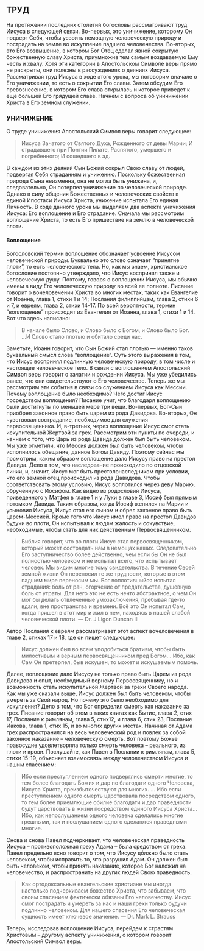 ## ТРУД
	
На протяжении последних столетий богословы рассматривают труд Иисуса в следующей связи. Во-первых, это уничижение, которому Он подверг Себя, чтобы усвоить немощную человеческую природу и пострадать на земле во искупление падшего человечества. Во-вторых, это Его возвышение, в котором Бог Отец сделал явной сокрытую божественную славу Христа, приумножив тем самым воздаваемую Ему честь и хвалу. Хотя эти категории в Апостольском Символе веры прямо не раскрыты, они полезны в рассуждениях о деяниях Иисуса.
Рассматривая труд Иисуса в ходе этого урока, мы поговорим вначале о Его уничижении, то есть о сокрытии Его славы. Затем обсудим Его превознесение, в котором Его слава открылась и которое приведет к еще большей Его грядущей славе. Начнем с вопроса об уничижении Христа в Его земном служении.

### УНИЧИЖЕНИЕ

О труде уничижения Апостольский Символ веры говорит следующее:

> Иисуса Зачатого от Святого Духа, Рожденного от девы Марии; И страдавшего при Понтии Пилате, Распятого, умершего и погребенного; И сошедшего в ад.

В каждом из этих деяний Сын Божий сокрыл Свою славу от людей, подвергая Себя страданиям и унижению. Поскольку божественная природа Сына неизменна, она не могла быть унижена, и, следовательно, Он потерпел уничижение по человеческой природе. Однако в силу общения Божественных и человеческих свойств в единой Ипостаси Иисуса Христа, унижение испытала Его единая Личность.
В ходе данного урока мы выделяем два аспекта уничижения Иисуса: Его воплощение и Его страдание. Сначала мы рассмотрим воплощение Христа, то есть Его пришествие на землю в человеческой плоти.

#### Воплощение

Богословский термин воплощение обозначает усвоение Иисусом человеческой природы. Буквально это слово означает “принятие плоти”, то есть человеческого тела. Но, как мы знаем, христианское богословие постоянно утверждало, что Иисус воспринял также и человеческую душу. Поэтому, говоря о воплощении Иисуса, мы обычно имеем в виду Его человеческую природу во всей ее полноте. Писание говорит о вочеловечении Христа во многих местах, таких как Евангелие от Иоанна, глава 1, стихи 1 и 14; Послания филиппийцам, глава 2, стихи 6 и 7, и евреям, глава 2, стихи 14-17.
По всей вероятности, термин “воплощение” происходит из Евангелия от Иоанна, глава 1, стихи 1 и 14. Вот что здесь написано:

>  В начале было Слово, и Слово было с Богом, и Слово было Бог. ...И Слово стало плотью и обитало среди нас.

Заметьте, Иоанн говорит, что Сын Божий стал плотью — именно таков буквальный смысл слова “воплощение“. Суть этого выражения в том, что Иисус воспринял подлинную человеческую природу, в том числе и настоящее человеческое тело.
В связи с воплощением Апостольский Символ веры говорит о зачатии и рождении Иисуса. Мы уже убедились ранее, что они свидетельствуют о Его человечестве. Теперь же мы рассмотрим эти события в связи со служением Иисуса как Мессии. Почему воплощение было необходимо? Чего достиг Иисус посредством воплощения?
Писание учит, что благодаря воплощению были достигнуты по меньшей мере три вещи. Во-первых, Бог-Сын приобрел законное право быть царем из рода Давидова. Во-вторых, Он чувствовал сострадание, необходимое для служения первосвященника. И, в-третьих, через воплощение Иисус смог стать искупительной Жертвой за грех. Рассмотрим эти пункты по очереди, и начнем с того, что Царь из рода Давида должен был быть человеком.
Мы уже отметили, что Мессия должен был быть человеком, чтобы исполнилось обещание, данное Богом Давиду. Поэтому сейчас мы посмотрим, каким образом воплощение дало Иисусу право на престол Давида. Дело в том, что наследование происходило по отцовской линии, и, значит, Иисус мог быть престолонаследником при условии, что его земной отец происходил из рода Давидова.
Чтобы соответствовать этому условию, Иисус воплотился через деву Марию, обрученную с Иосифом. Как видно из родословия Иисуса, приведенного у Матфея в главе 1 и у Луки в главе 3, Иосиф был прямым потомком Давида. Таким образом, когда Иосиф женился на Марии и усыновил Иисуса, Иисус стал его сыном и обрел законное право быть царем-Мессией.
Кроме того что Иисус имел право на престол Давидов будучи во плоти, Он испытывал к людям жалость и сочувствие, необходимые, чтобы стать для них действенным Первосвященником.

> Библия говорит, что во плоти Иисус стал первосвященником, который может сострадать нам в немощах наших. Следовательно Его заступничество более действенно, чем если бы Он не был полностью человеком и не испытал всего, что испытывает человек. Мы видим многие тому свидетельства. В течение Своей
земной жизни Он переносил те же трудности, которые в этом падшем мире переносим мы. Бог воплотившийся испытал страдания: боль от ран, огорчение от предательства, душевную боль от утраты. Для него это не есть нечто абстрактное, о чем Он мог бы делать отвлеченные умозаключения, пребывая где-то вдали, вне пространства и времени. Всё это Он испытал Сам, когда пришел в этот мир и жил в нем, находясь в нашей слабой человеческой плоти. 
> —	Dr. J Ligon Duncan III

Автор Послания к евреям рассматривает этот аспект вочеловечения в главе 2, стихах 17 и 18, где он пишет следующее:

> Иисус должен был во всем уподобиться братиям, чтобы быть милостивым и верным первосвященником пред Богом... Ибо, как Сам Он претерпел, быв искушен, то может и искушаемым помочь.

Далее, воплощение дало Иисусу не только право быть Царем из рода Давидова и опыт, необходимый верному Первосвященнику, но и возможность стать искупительной Жертвой за грехи Своего народа.
Как мы уже сказали выше, Иисус должен был быть человеком, чтобы умереть за Свой народ. Но почему это было необходимо для искупления? Дело в том, что Бог определил смерть как наказание за грех. Писание говорит об этом в таких книгах как Бытие, глава 2, стих 17, Послание к римлянам, глава 5, стих12, и глава 6, стих 23, Послание Иакова, глава 1, стих 15, и во многих других местах. Начиная от Адама грех распространился на весь человеческий род и повлек за собой законное наказание – человеческую смерть. Вот поэтому Божье правосудие удовлетворяла только смерть человека – реального, из плоти и крови.
Послушайте, как Павел в Послании к римлянам, глава 5, стихи 15-19, объясняет взаимосвязь между человечеством Иисуса и нашим спасением:

> Ибо если преступлением одного подверглись смерти многие, то тем более благодать Божия и дар по благодати одного Человека, Иисуса Христа, преизбыточествуют для многих. ... Ибо если преступлением одного смерть царствовала посредством одного, то тем более приемлющие обилие благодати и дар праведности будут царствовать в жизни посредством единого Иисуса Христа... Ибо, как непослушанием одного человека сделались многие грешными, так и послушанием одного сделаются праведными многие.

Снова и снова Павел подчеркивает, что человеческая праведность Иисуса – противоположная греху Адама – была средством от греха. Павел предельно ясно говорит о том, что Иисусу дóлжно было стать человеком, чтобы исправить то, что разрушил Адам. Он должен был быть человеком, чтобы принять наказание, которое Бог наложил на человечество, и распространить на других людей Свою праведность.

> Как ортодоксальные евангельские христиане мы иногда настолько подчеркиваем божество Христа, что забываем, что своим спасением фактически обязаны Его человечеству. Иисус смог пострадать и умереть за нас и наши грехи только будучи подлинно человеком. Для нашего спасения Его человеческая сущность имеет ключевое значение.
> —	Dr. Mark L. Strauss

Теперь, исследовав воплощение Иисуса, перейдем к страстям Христовым – другому аспекту уничижения, о котором говорит Апостольский Символ веры.
